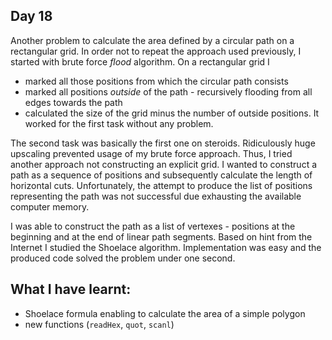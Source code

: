 ## Day 18

Another problem to calculate the area defined by a circular path on a rectangular grid. In order not to repeat the approach used previously, I started with brute force *flood* algorithm. On a rectangular grid I
- marked all those positions from which the circular path consists
- marked all positions *outside* of the path - recursively flooding from all edges towards the path
- calculated the size of the grid minus the number of outside positions.
It worked for the first task without any problem.

The second task was basically the first one on steroids. Ridiculously huge upscaling prevented usage of my brute force approach. Thus, I tried another approach not constructing an explicit grid. I wanted to construct a path as a sequence of positions and subsequently calculate the length of horizontal cuts. Unfortunately, the attempt to produce the list of positions representing the path was not successful due exhausting the available computer memory.

I was able to construct the path as a list of vertexes - positions at the beginning and at the end of linear path segments. Based on hint from the Internet I studied the Shoelace algorithm. Implementation was easy and the produced code solved the problem under one second.

## What I have learnt:

- Shoelace formula enabling to calculate the area of a simple polygon
- new functions (`readHex`, `quot`, `scanl`)
